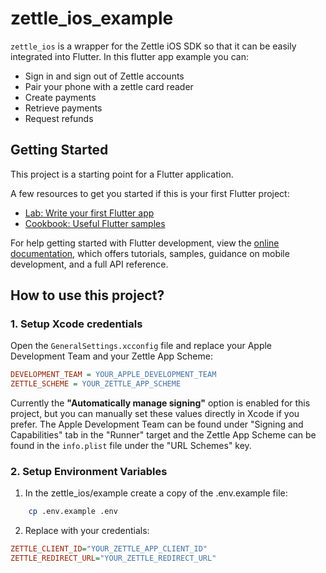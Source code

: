 # zettle_ios_example

`zettle_ios` is a wrapper for the Zettle iOS SDK so that it can be easily integrated into Flutter. In this flutter app example you can:
- Sign in and sign out of Zettle accounts
- Pair your phone with a zettle card reader 
- Create payments
- Retrieve payments
- Request refunds

## Getting Started

This project is a starting point for a Flutter application.

A few resources to get you started if this is your first Flutter project:

- [Lab: Write your first Flutter app](https://docs.flutter.dev/get-started/codelab)
- [Cookbook: Useful Flutter samples](https://docs.flutter.dev/cookbook)

For help getting started with Flutter development, view the
[online documentation](https://docs.flutter.dev/), which offers tutorials,
samples, guidance on mobile development, and a full API reference.


## How to use this project?
### 1. Setup Xcode credentials
Open the `GeneralSettings.xcconfig` file and replace your Apple Development Team and your Zettle App Scheme:

```ini
DEVELOPMENT_TEAM = YOUR_APPLE_DEVELOPMENT_TEAM
ZETTLE_SCHEME = YOUR_ZETTLE_APP_SCHEME
```

Currently the **"Automatically manage signing"** option is enabled for this project, but you can manually set these values directly in Xcode if you prefer. The Apple Development Team can be found under "Signing and Capabilities" tab in the "Runner" target and the Zettle App Scheme can be found in the `info.plist` file under the "URL Schemes" key.

### 2. Setup Environment Variables
1. In the zettle_ios/example create a copy of the .env.example file:
```bash
    cp .env.example .env
```

2. Replace with your credentials:
```ini
ZETTLE_CLIENT_ID="YOUR_ZETTLE_APP_CLIENT_ID"
ZETTLE_REDIRECT_URL="YOUR_ZETTLE_REDIRECT_URL"  
```

